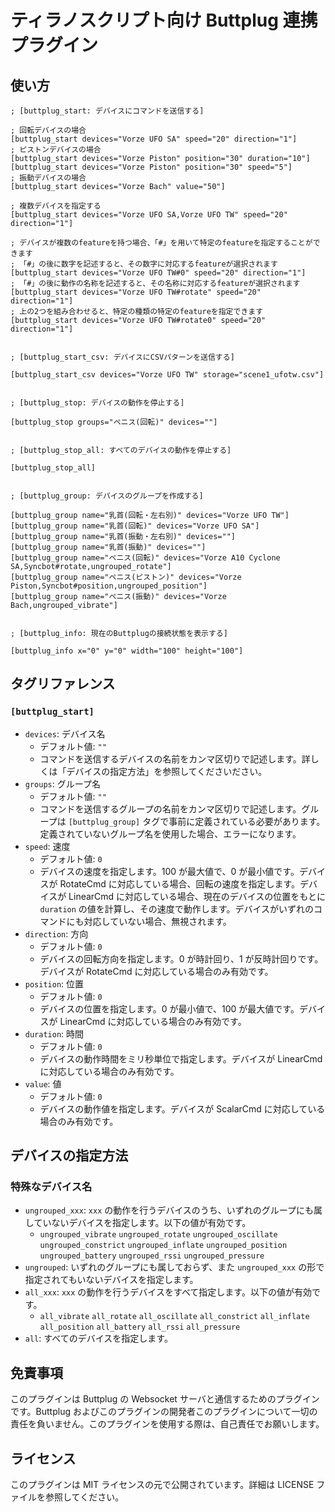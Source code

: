 # ティラノスクリプト向け Buttplug 連携プラグイン

## 使い方

```
; [buttplug_start: デバイスにコマンドを送信する]

; 回転デバイスの場合
[buttplug_start devices="Vorze UFO SA" speed="20" direction="1"]
; ピストンデバイスの場合
[buttplug_start devices="Vorze Piston" position="30" duration="10"]
[buttplug_start devices="Vorze Piston" position="30" speed="5"]
; 振動デバイスの場合
[buttplug_start devices="Vorze Bach" value="50"]

; 複数デバイスを指定する
[buttplug_start devices="Vorze UFO SA,Vorze UFO TW" speed="20" direction="1"]

; デバイスが複数のfeatureを持つ場合、「#」を用いて特定のfeatureを指定することができます
; 「#」の後に数字を記述すると、その数字に対応するfeatureが選択されます
[buttplug_start devices="Vorze UFO TW#0" speed="20" direction="1"]
; 「#」の後に動作の名称を記述すると、その名称に対応するfeatureが選択されます
[buttplug_start devices="Vorze UFO TW#rotate" speed="20" direction="1"]
; 上の2つを組み合わせると、特定の種類の特定のfeatureを指定できます
[buttplug_start devices="Vorze UFO TW#rotate0" speed="20" direction="1"]


; [buttplug_start_csv: デバイスにCSVパターンを送信する]

[buttplug_start_csv devices="Vorze UFO TW" storage="scene1_ufotw.csv"]


; [buttplug_stop: デバイスの動作を停止する]

[buttplug_stop groups="ペニス(回転)" devices=""]


; [buttplug_stop_all: すべてのデバイスの動作を停止する]

[buttplug_stop_all]


; [buttplug_group: デバイスのグループを作成する]

[buttplug_group name="乳首(回転・左右別)" devices="Vorze UFO TW"]
[buttplug_group name="乳首(回転)" devices="Vorze UFO SA"]
[buttplug_group name="乳首(振動・左右別)" devices=""]
[buttplug_group name="乳首(振動)" devices=""]
[buttplug_group name="ペニス(回転)" devices="Vorze A10 Cyclone SA,Syncbot#rotate,ungrouped_rotate"]
[buttplug_group name="ペニス(ピストン)" devices="Vorze Piston,Syncbot#position,ungrouped_position"]
[buttplug_group name="ペニス(振動)" devices="Vorze Bach,ungrouped_vibrate"]


; [buttplug_info: 現在のButtplugの接続状態を表示する]

[buttplug_info x="0" y="0" width="100" height="100"]
```

## タグリファレンス

### `[buttplug_start]`

- `devices`: デバイス名
  - デフォルト値: `""`
  - コマンドを送信するデバイスの名前をカンマ区切りで記述します。詳しくは「デバイスの指定方法」を参照してくださいださい。
- `groups`: グループ名
  - デフォルト値: `""`
  - コマンドを送信するグループの名前をカンマ区切りで記述します。グループは `[buttplug_group]` タグで事前に定義されている必要があります。定義されていないグループ名を使用した場合、エラーになります。
- `speed`: 速度
  - デフォルト値: `0`
  - デバイスの速度を指定します。100 が最大値で、0 が最小値です。デバイスが RotateCmd に対応している場合、回転の速度を指定します。デバイスが LinearCmd に対応している場合、現在のデバイスの位置をもとに `duration` の値を計算し、その速度で動作します。デバイスがいずれのコマンドにも対応していない場合、無視されます。
- `direction`: 方向
  - デフォルト値: `0`
  - デバイスの回転方向を指定します。0 が時計回り、1 が反時計回りです。デバイスが RotateCmd に対応している場合のみ有効です。
- `position`: 位置
  - デフォルト値: `0`
  - デバイスの位置を指定します。0 が最小値で、100 が最大値です。デバイスが LinearCmd に対応している場合のみ有効です。
- `duration`: 時間
  - デフォルト値: `0`
  - デバイスの動作時間をミリ秒単位で指定します。デバイスが LinearCmd に対応している場合のみ有効です。
- `value`: 値
  - デフォルト値: `0`
  - デバイスの動作値を指定します。デバイスが ScalarCmd に対応している場合のみ有効です。

## デバイスの指定方法

### 特殊なデバイス名

- `ungrouped_xxx`: `xxx` の動作を行うデバイスのうち、いずれのグループにも属していないデバイスを指定します。以下の値が有効です。
  - `ungrouped_vibrate` `ungrouped_rotate` `ungrouped_oscillate` `ungrouped_constrict` `ungrouped_inflate` `ungrouped_position` `ungrouped_battery` `ungrouped_rssi` `ungrouped_pressure`
- `ungrouped`: いずれのグループにも属しておらず、また `ungrouped_xxx` の形で指定されてもいないデバイスを指定します。
- `all_xxx`: `xxx` の動作を行うデバイスをすべて指定します。以下の値が有効です。
  - `all_vibrate` `all_rotate` `all_oscillate` `all_constrict` `all_inflate` `all_position` `all_battery` `all_rssi` `all_pressure`
- `all`: すべてのデバイスを指定します。

## 免責事項

このプラグインは Buttplug の Websocket サーバと通信するためのプラグインです。Buttplug およびこのプラグインの開発者このプラグインについて一切の責任を負いません。このプラグインを使用する際は、自己責任でお願いします。

## ライセンス

このプラグインは MIT ライセンスの元で公開されています。詳細は LICENSE ファイルを参照してください。
